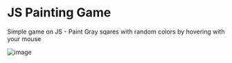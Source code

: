 # JS Painting Game
Simple game on JS - Paint Gray sqares with random colors by hovering with your mouse

![image](https://user-images.githubusercontent.com/78896628/200322091-840d2eda-c3e6-4e3a-9d1c-73078d0ffab9.png)

